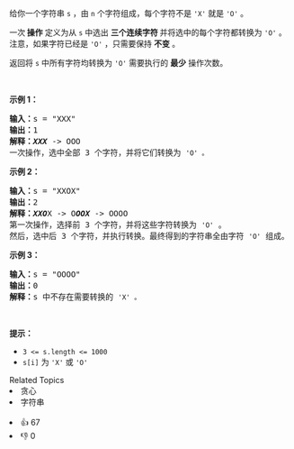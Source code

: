 <p>给你一个字符串 <code>s</code> ，由 <code>n</code> 个字符组成，每个字符不是 <code>'X'</code> 就是 <code>'O'</code> 。</p>

<p>一次<strong> 操作</strong> 定义为从 <code>s</code> 中选出 <strong>三个连续字符 </strong>并将选中的每个字符都转换为 <code>'O'</code> 。注意，如果字符已经是 <code>'O'</code> ，只需要保持 <strong>不变</strong> 。</p>

<p>返回将 <code>s</code> 中所有字符均转换为 <code>'O'</code> 需要执行的&nbsp;<strong>最少</strong>&nbsp;操作次数。</p>

<p>&nbsp;</p>

<p><strong>示例 1：</strong></p>

<pre>
<strong>输入：</strong>s = "XXX"
<strong>输出：</strong>1
<strong>解释：<em>XXX</em></strong> -&gt; OOO
一次操作，选中全部 3 个字符，并将它们转换为 <span><code>'O' 。</code></span>
</pre>

<p><strong>示例 2：</strong></p>

<pre>
<strong>输入：</strong>s = "XXOX"
<strong>输出：</strong>2
<strong>解释：<em>XXO</em></strong>X -&gt; O<em><strong>OOX</strong></em> -&gt; OOOO
第一次操作，选择前 3 个字符，并将这些字符转换为 <span><code>'O'</code></span> 。
然后，选中后 3 个字符，并执行转换。最终得到的字符串全由字符 <span><code>'O'</code></span> 组成。</pre>

<p><strong>示例 3：</strong></p>

<pre>
<strong>输入：</strong>s = "OOOO"
<strong>输出：</strong>0
<strong>解释：</strong>s 中不存在需要转换的 <span><code>'X' 。</code></span>
</pre>

<p>&nbsp;</p>

<p><strong>提示：</strong></p>

<ul> 
 <li><code>3 &lt;= s.length &lt;= 1000</code></li> 
 <li><code>s[i]</code> 为 <code>'X'</code> 或 <code>'O'</code></li> 
</ul>

<div><div>Related Topics</div><div><li>贪心</li><li>字符串</li></div></div><br><div><li>👍 67</li><li>👎 0</li></div>